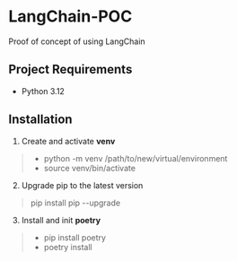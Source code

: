 # LangChain-POC

Proof of concept of using LangChain

## Project Requirements
- Python 3.12

## Installation

1. Create and activate **venv**

> - python -m venv /path/to/new/virtual/environment
> - source venv/bin/activate

2. Upgrade pip to the latest version

> pip install pip --upgrade

3. Install and init **poetry**

> - pip install poetry
> - poetry install
